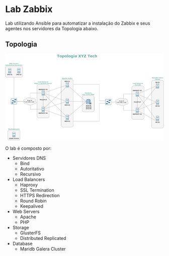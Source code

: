 Lab Zabbix
=========

Lab utilizando Ansible para automatizar a instalação do Zabbix e seus agentes nos servidores da Topologia abaixo.

Topologia
------------

![Topologia](images/topo.png)

O lab é composto por:

- Servidores DNS
    - Bind
    - Autoritativo
    - Recursivo
- Load Balancers
    - Haproxy
    - SSL Termination
    - HTTPS Redirection
    - Round Robin
    - Keepalived
- Web Servers
    - Apache
    - PHP
- Storage
    - GlusterFS
    - Distributed Replicated
- Database
    - Maridb Galera Cluster